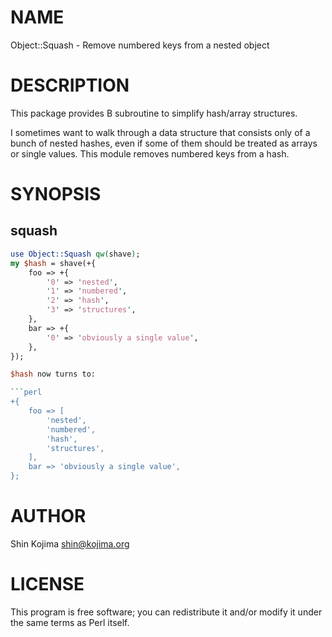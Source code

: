# NAME

Object::Squash - Remove numbered keys from a nested object

# DESCRIPTION

This package provides B<squash> subroutine to simplify hash/array structures.

I sometimes want to walk through a data structure that consists only of a bunch
of nested hashes, even if some of them should be treated as arrays or single
values.  This module removes numbered keys from a hash.

# SYNOPSIS

## squash

```perl
use Object::Squash qw(shave);
my $hash = shave(+{
    foo => +{
        '0' => 'nested',
        '1' => 'numbered',
        '2' => 'hash',
        '3' => 'structures',
    },
    bar => +{
        '0' => 'obviously a single value',
    },
});

$hash now turns to:

```perl
+{
    foo => [
        'nested',
        'numbered',
        'hash',
        'structures',
    ],
    bar => 'obviously a single value',
};
```

# AUTHOR

Shin Kojima <shin@kojima.org>

# LICENSE

This program is free software; you can redistribute it and/or
modify it under the same terms as Perl itself.
